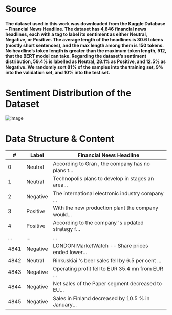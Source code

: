 # Source
#### The dataset used in this work was downloaded from the Kaggle Database – Financial News Headline. The dataset has 4,846 financial news headlines, each with a tag to label its sentiment as either Neutral, Negative, or Positive. The average length of the headlines is 30.6 tokens (mostly short sentences), and the max length among them is 150 tokens. No headline’s token length is greater than the maximum token length, 512, that the BERT model can take. Regarding the dataset’s sentiment distribution, 59.4% is labelled as Neutral, 28.1% as Positive, and 12.5% as Negative. We randomly sort 81% of the samples into the training set, 9% into the validation set, and 10% into the test set.

# Sentiment Distribution of the Dataset

![image](https://user-images.githubusercontent.com/92542287/219822919-e8e01bc6-650d-4ce2-808a-2be7273755cd.png)


# Data Structure & Content

| #    | Label    | Financial News Headline                            |
|------|----------|----------------------------------------------------|
| 0    | Neutral  | According to Gran , the company has no plans t...  |
| 1    | Neutral  | Technopolis plans to develop in stages an area...  |
| 2    | Negative | The international electronic industry company ...  |
| 3    | Positive | With the new production plant the company would... |
| 4    | Positive | According to the company 's updated strategy f...  |
| ...  | ...      | ...                                                |
| 4841 | Negative | LONDON MarketWatch -- Share prices ended lower...  |
| 4842 | Neutral  | Rinkuskiai 's beer sales fell by 6.5 per cent ...  |
| 4843 | Negative | Operating profit fell to EUR 35.4 mn from EUR ...  |
| 4844 | Negative | Net sales of the Paper segment decreased to EU...  |
| 4845 | Negative | Sales in Finland decreased by 10.5 % in January... |
